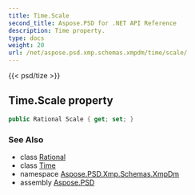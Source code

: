 ```yaml
---
title: Time.Scale
second_title: Aspose.PSD for .NET API Reference
description: Time property. 
type: docs
weight: 20
url: /net/aspose.psd.xmp.schemas.xmpdm/time/scale/
---
```

{{< psd/tize >}}
## Time.Scale property

```csharp
public Rational Scale { get; set; }
```

### See Also

* class [Rational](../../../aspose.psd.xmp.types.derived/rational/)
* class [Time](../)
* namespace [Aspose.PSD.Xmp.Schemas.XmpDm](../../time/)
* assembly [Aspose.PSD](../../../)


